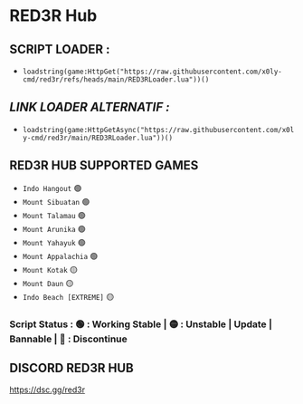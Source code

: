# RED3R Hub

## **SCRIPT LOADER :**
- ```loadstring(game:HttpGet("https://raw.githubusercontent.com/x0ly-cmd/red3r/refs/heads/main/RED3RLoader.lua"))()```

## *LINK LOADER ALTERNATIF :*
- ```loadstring(game:HttpGetAsync("https://raw.githubusercontent.com/x0ly-cmd/red3r/main/RED3RLoader.lua"))()```

## **RED3R HUB SUPPORTED GAMES** 

- `Indo Hangout` :green_circle:
- `Mount Sibuatan` :green_circle:
- `Mount Talamau` :green_circle:
- `Mount Arunika` :green_circle:
- `Mount Yahayuk` :green_circle:
- `Mount Appalachia` :green_circle:
- `Mount Kotak` :yellow_circle:
- `Mount Daun` :yellow_circle:
- `Indo Beach [EXTREME]` :yellow_circle:

### Script Status :  :green_circle: : Working Stable |  :yellow_circle:  : Unstable | Update | Bannable |  :red_circle: : Discontinue

## **DISCORD RED3R HUB**
https://dsc.gg/red3r
